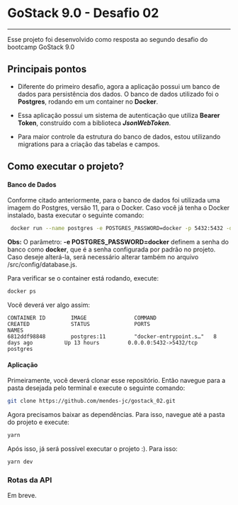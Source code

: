# GoStack 9.0 - Desafio 02
***
Esse projeto foi desenvolvido como resposta ao segundo desafio do bootcamp GoStack 9.0

## Principais pontos

- Diferente do primeiro desafio, agora a aplicação possui um banco de dados para persistência dos dados. O banco de dados utilizado foi o **Postgres**, rodando em um container no **Docker**.

- Essa aplicação possui um sistema de autenticação que utiliza **Bearer Token**, construído com a biblioteca _**JsonWebToken**_.

- Para maior controle da estrutura do banco de dados, estou utilizando migrations para a criação das tabelas e campos.

## Como executar o projeto?

#### Banco de Dados
Conforme citado anteriormente, para o banco de dados foi utilizada uma imagem do Postgres, versão 11, para o Docker. Caso você já tenha o Docker instalado, basta executar o seguinte comando:
```bash
 docker run --name postgres -e POSTGRES_PASSWORD=docker -p 5432:5432 -d postgres:11
```
**Obs:** O parâmetro: **-e POSTGRES_PASSWORD=docker** definem a senha do banco como **docker**, que é a senha configurada por padrão no projeto.
Caso deseje alterá-la, será necessário alterar também no arquivo /src/config/database.js.

Para verificar se o container está rodando, execute:

```bash
docker ps
```

Você deverá ver algo assim:

    CONTAINER ID        IMAGE               COMMAND                  CREATED             STATUS              PORTS                      NAMES
    6812ddf98848        postgres:11         "docker-entrypoint.s…"   8 days ago          Up 13 hours         0.0.0.0:5432->5432/tcp     postgres

#### Aplicação

Primeiramente, você deverá clonar esse repositório. Então navegue para a pasta desejada pelo terminal e execute o seguinte comando:

```bash
git clone https://github.com/mendes-jc/gostack_02.git
```

Agora precisamos baixar as dependências. Para isso, navegue até a pasta do projeto e execute:

```bash
yarn
```

Após isso, já será possível executar o projeto :). Para isso:

```bash
yarn dev
```

### Rotas da API

Em breve.
